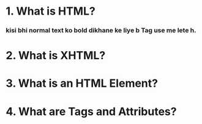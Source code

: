 # 1. What is HTML?
### kisi bhi  normal text ko bold dikhane ke liye  b Tag use me lete h.
# 2. What is XHTML?
# 3. What is an HTML Element?
# 4. What are Tags and Attributes?
